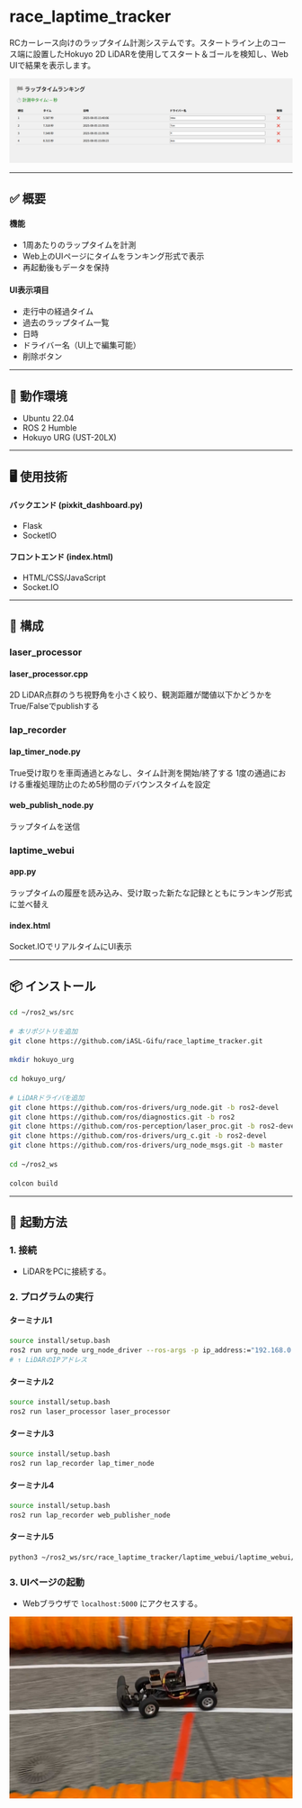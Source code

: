 # race_laptime_tracker

RCカーレース向けのラップタイム計測システムです。スタートライン上のコース端に設置したHokuyo 2D LiDARを使用してスタート＆ゴールを検知し、Web UIで結果を表示します。

![画面](doc/screen.png)

---

## ✅ 概要

#### 機能
- 1周あたりのラップタイムを計測
- Web上のUIページにタイムをランキング形式で表示
- 再起動後もデータを保持
#### UI表示項目
- 走行中の経過タイム
- 過去のラップタイム一覧
- 日時
- ドライバー名（UI上で編集可能）
- 削除ボタン

---

## 🔧 動作環境

- Ubuntu 22.04
- ROS 2 Humble
- Hokuyo URG (UST-20LX)

---

## 🖥️ 使用技術

#### バックエンド (pixkit_dashboard.py)
- Flask
- SocketIO
#### フロントエンド (index.html)
- HTML/CSS/JavaScript
- Socket.IO

---

## 📁 構成

### laser_processor
#### laser_processor.cpp
2D LiDAR点群のうち視野角を小さく絞り、観測距離が閾値以下かどうかをTrue/Falseでpublishする
### lap_recorder
#### lap_timer_node.py
True受け取りを車両通過とみなし、タイム計測を開始/終了する
1度の通過における重複処理防止のため5秒間のデバウンスタイムを設定
#### web_publish_node.py
ラップタイムを送信
### laptime_webui
#### app.py
ラップタイムの履歴を読み込み、受け取った新たな記録とともにランキング形式に並べ替え
#### index.html
Socket.IOでリアルタイムにUI表示

---

## 📦 インストール

```bash
cd ~/ros2_ws/src

# 本リポジトリを追加
git clone https://github.com/iASL-Gifu/race_laptime_tracker.git

mkdir hokuyo_urg

cd hokuyo_urg/

# LiDARドライバを追加
git clone https://github.com/ros-drivers/urg_node.git -b ros2-devel
git clone https://github.com/ros/diagnostics.git -b ros2
git clone https://github.com/ros-perception/laser_proc.git -b ros2-devel
git clone https://github.com/ros-drivers/urg_c.git -b ros2-devel
git clone https://github.com/ros-drivers/urg_node_msgs.git -b master

cd ~/ros2_ws

colcon build
```

---

## 🚀 起動方法

### 1. 接続
- LiDARをPCに接続する。

### 2. プログラムの実行
#### ターミナル1
```bash
source install/setup.bash
ros2 run urg_node urg_node_driver --ros-args -p ip_address:="192.168.0.10"
# ↑ LiDARのIPアドレス
```
#### ターミナル2
```bash
source install/setup.bash
ros2 run laser_processor laser_processor
```
#### ターミナル3
```bash
source install/setup.bash
ros2 run lap_recorder lap_timer_node
```
#### ターミナル4
```bash
source install/setup.bash
ros2 run lap_recorder web_publisher_node
```
#### ターミナル5
```bash
python3 ~/ros2_ws/src/race_laptime_tracker/laptime_webui/laptime_webui/app.py
```

### 3. UIページの起動
- Webブラウザで `localhost:5000` にアクセスする。

![画面](doc/usage.png)